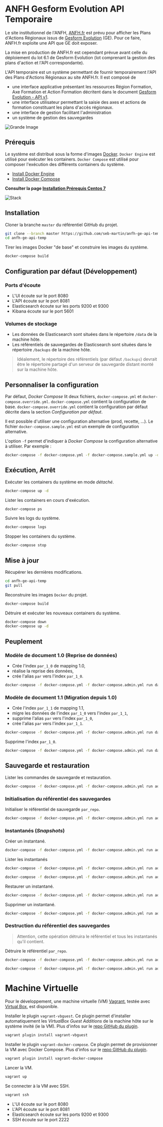 
# ANFH Gesform Evolution API Temporaire

Le site institutionnel de l'ANFH, [ANFH.fr](http://www.anfh.fr) est prévu pour afficher les Plans d'Actions Régionaux issus de [Gesform Evolution](http://gesform.anfh.fr) (GE).
Pour ce faire, ANFH.fr exploite une API que GE doit exposer.

La mise en production de ANFH.fr est cependant prévue avant celle du déploiement du lot 6.1 de Gesform Evolution (lot comprenant la gestion des plans d'action et l'API correspondante).

L'API temporaire est un système permettant de fournir temporairement l'API des Plans d'Actions Régionaux au site ANFH.fr.
Il est composé de

- une interface applicative présentant les ressources Région Formation, Axe Formation et Action Formation décritent dans le document [Gesform Evolution - API v1](https://docs.google.com/document/d/1mGhBQKpE_jTKBTFomEtEWp3L7fZFS5dYFgcQWklF6lk/edit?usp=sharing).
- une interface utilisateur permettant la saisie des axes et actions de formation constituant les plans d'accès régionaux.
- une interface de gestion facilitant l'administration
- un système de gestion des sauvegardes

![Grande Image](https://docs.google.com/drawings/d/1onNFcb48k0se2HZ8gixBZAmRFtIPicQ6yFP3nTkTjHA/pub?w=960&h=720)

## Prérequis

Le système est distribué sous la forme d'images [Docker](https://www.docker.com/).
`Docker Engine` est utilisé pour exécuter les containers.
`Docker Compose` est utilisé pour composer l'exécution des différents containers du système.

- [Install Docker Engine](https://docs.docker.com/engine/installation/)
- [Install Docker Compose](https://docs.docker.com/compose/install/)

**Consulter la page [Installation Prérequis Centos 7](https://github.com/seb-martin/anfh-ge-api-temp/wiki/Installation-Pr%C3%A9requis-Centos-7)**

![Stack](https://docs.google.com/drawings/d/1xRADlH5Yt5OSGaYKf5wEVhjSMrGvlMHQJ8lbqzwaMYE/pub?w=960&h=720)

## Installation

Cloner la branche `master` du référentiel GitHub du projet.

```sh
git clone --branch master https://github.com/seb-martin/anfh-ge-api-temp.git
cd anfh-ge-api-temp
```

Tirer les images Docker "de base" et construire les images du système.

```sh
docker-compose build
```

## Configuration par défaut (Développement)

### Ports d'écoute

- L'UI écoute sur le port 8080
- L'API écoute sur le port 8081
- Elasticsearch écoute sur les ports 9200 et 9300
- Kibana écoute sur le port 5601

### Volumes de stockage

- Les données de Elasticsearch sont situées dans le répertoire `/data` de la machine hôte.
- Les référentiels de sauvegardes de Elasticsearch sont situées dans le répertoire `/backups` de la machine hôte.

> Idéalement, le répertoire des référentiels (par défaut `/backups`) devrait être le répertoire partagé
d'un serveur de sauvegarde distant monté sur la machine hôte.


## Personnaliser la configuration

Par défaut, *Docker Compose* lit deux fichiers, `docker-compose.yml` et `docker-compose.override.yml`.
`docker-compose.yml` contient la configuration de base.
`docker-compose.override.yml` contient la configuration par défaut décrite dans la section *Configuration par défaut*.

Il est possible d'utiliser une configuration alternative (prod, recette, ...).
Le fichier `docker-compose.sample.yml` est un exemple de configuration alternative.

L'option `-f` permet d'indiquer à *Docker Compose* la configuration alternative à utiliser.
Par exemple :

```sh
docker-compose -f docker-compose.yml -f docker-compose.sample.yml up -d
```

## Exécution, Arrêt

Exécuter les containers du système en mode *détaché*.

```sh
docker-compose up -d
```

Lister les containers en cours d'exécution.

```sh
docker-compose ps
```

Suivre les logs du système.

```sh
docker-compose logs
```

Stopper les containers du système.

```sh
docker-compose stop
```


## Mise à jour

Récupérer les dernières modifications.

```sh
cd anfh-ge-api-temp
git pull
```

Reconstruire les images `Docker` du projet.

```sh
docker-compose build
```

Détruire et exécuter les nouveaux containers du système.

```sh
docker-compose down
docker-compose up -d
```

## Peuplement

### Modèle de document 1.0 (Reprise de données)

- Crée l'index `par_1_0` de mapping 1.0,
- réalise la reprise des données,
- crée l'alias `par` vers l'index `par_1_0`.

```sh
docker-compose -f docker-compose.yml -f docker-compose.admin.yml run data recover_1_0
```

### Modèle de document 1.1 (Migration depuis 1.0)

- Crée l'index `par_1_1` de mapping 1.1,
- migre les données de l'index `par_1_0` vers l'index `par_1_1`,
- supprime l'alias `par` vers l'index `par_1_0`,
- crée l'alias `par` vers l'index `par_1_1`.

```sh
docker-compose -f docker-compose.yml -f docker-compose.admin.yml run data from_1_0_to_1_1
```

Supprime l'index `par_1_0`.


```sh
docker-compose -f docker-compose.yml -f docker-compose.admin.yml run data delete_1_0
```


## Sauvegarde et restauration

Lister les commandes de sauvegarde et restauration.

```sh
docker-compose -f docker-compose.yml -f docker-compose.admin.yml run admin
```

### Initialisation du référentiel des sauvegardes

Initialiser le référentiel de sauvegarde `par_repo`.

```sh
docker-compose -f docker-compose.yml -f docker-compose.admin.yml run admin backup-init
```

### Instantanés (*Snapshots*)

Créer un instantané.

```sh
docker-compose -f docker-compose.yml -f docker-compose.admin.yml run admin backup-snapshot --snapshot nom_snapshot
```

Lister les instantanés

```sh
docker-compose -f docker-compose.yml -f docker-compose.admin.yml run admin backup-list
```

```sh
docker-compose -f docker-compose.yml -f docker-compose.admin.yml run admin backup-list --filter nom_*
```

Restaurer un instantané.

```sh
docker-compose -f docker-compose.yml -f docker-compose.admin.yml run admin backup-restore --snapshot nom_snapshot
```

Supprimer un instantané.

```sh
docker-compose -f docker-compose.yml -f docker-compose.admin.yml run admin backup-delete --snapshot nom_snapshot
```

### Destruction du référentiel des sauvegardes

> Attention, cette opération détruira le  référentiel et tous les instantanés qu'il contient.

Détruire le référentiel `par_repo`.

```sh
docker-compose -f docker-compose.yml -f docker-compose.admin.yml run admin backup-detroy
```

```sh
docker-compose -f docker-compose.yml -f docker-compose.admin.yml run admin backup-detroy --force
```

# Machine Virtuelle

Pour le développement, une machine virtuelle (VM) [Vagrant](https://www.vagrantup.com/), testée avec [Virtual Box](https://www.virtualbox.org/), est disponible.



Installer le plugin `vagrant-vbguest`.
Ce plugin permet d'installer automatiquement les *VirtualBox Guest Additions* de la machine hôte sur le système invité (ie la VM).
Plus d'infos sur le [repo GitHub du plugin](https://github.com/dotless-de/vagrant-vbguest).

```sh
vagrant plugin install vagrant-vbguest
```


Installer le plugin `vagrant-docker-compose`.
Ce plugin permet de provisionner la VM avec Docker Compose.
Plus d'infos sur le [repo GitHub du plugin](https://github.com/leighmcculloch/vagrant-docker-compose).

```sh
vagrant plugin install vagrant-docker-compose
```

Lancer la VM.

```sh
vagrant up
```

Se connecter à la VM avec SSH.

```sh
vagrant ssh
```

- L'UI écoute sur le port 8080
- L'API écoute sur le port 8081
- Elasticsearch écoute sur les ports 9200 et 9300
- SSH écoute sur le port 2222
